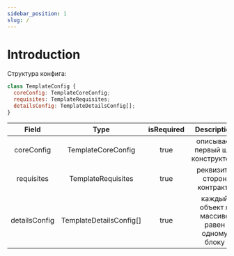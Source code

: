 ```yaml
---
sidebar_position: 1
slug: /
---
```


# Introduction

Структура конфига:

```js
class TemplateConfig {
  coreConfig: TemplateCoreConfig;
  requisites: TemplateRequisites;
  detailsConfig: TemplateDetailsConfig[];
}
```

|     Field     |          Type           | isRequired |                Description                 |
| :-----------: | :---------------------: | :--------: | :----------------------------------------: |
|  coreConfig   |   TemplateCoreConfig    |    true    |     описывает первый шаг конструктора      |
|  requisites   |   TemplateRequisites    |    true    |         реквизиты сторон контракта         |
| detailsConfig | TemplateDetailsConfig[] |    true    | каждый объект в массиве равен одному блоку |
